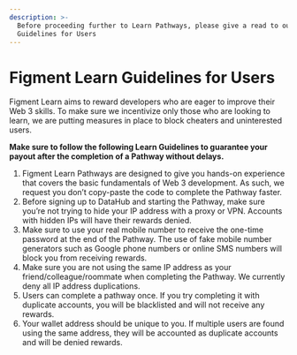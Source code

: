 ```yaml
---
description: >-
  Before proceeding further to Learn Pathways, please give a read to our Learn
  Guidelines for Users
---
```


# Figment Learn Guidelines for Users

Figment Learn aims to reward developers who are eager to improve their Web 3 skills. To make sure we incentivize only those who are looking to learn, we are putting measures in place to block cheaters and uninterested users. 

**Make sure to follow the following Learn Guidelines to guarantee your payout after the completion of a Pathway without delays.** 

1. Figment Learn Pathways are designed to give you hands-on experience that covers the basic fundamentals of Web 3 development.  As such, we request you don’t copy-paste the code to complete the Pathway faster. 
2. Before signing up to DataHub and starting the Pathway, make sure you’re not trying to hide your IP address with a proxy or VPN. Accounts with hidden IPs will have their rewards denied. 
3. Make sure to use your real mobile number to receive the one-time password at the end of the Pathway. The use of fake mobile number generators such as Google phone numbers or online SMS numbers will block you from receiving rewards. 
4. Make sure you are not using the same IP address as your friend/colleague/roommate when completing the Pathway. We currently deny all IP address duplications. 
5. Users can complete a pathway once. If you try completing it with duplicate accounts, you will be blacklisted and will not receive any rewards. 
6. Your wallet address should be unique to you. If multiple users are found using the same address, they will be accounted as duplicate accounts and will be denied rewards. 



